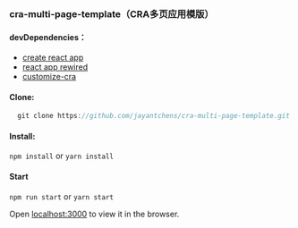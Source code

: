 ### cra-multi-page-template（CRA多页应用模版）

#### devDependencies：
- [create react app](https://github.com/facebook/create-react-app)
- [react app rewired](https://github.com/timarney/react-app-rewired)
- [customize-cra](https://github.com/arackaf/customize-cra)

#### Clone:
```js
  git clone https://github.com/jayantchens/cra-multi-page-template.git
```

#### Install:
`npm install` or `yarn install`

#### Start
`npm run start` or `yarn start`

Open [localhost:3000](http://localhost:3000) to view it in the browser.
